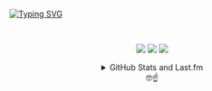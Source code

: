 <a href="https://git.io/typing-svg"><img src="https://readme-typing-svg.demolab.com?font=Roboto+Mono&weight=600&duration=2500&pause=1500&color=FFFFFF&background=282A36&center=true&vCenter=true&random=false&width=435&lines=Welcome!+%F0%9F%92%9C;I+am+Lucas%2C+aka+lucmsilva...;Nice+to+meet+you!;I+am+a+hobbyist+developer.;Check+out+my+website!;https%3A%2F%2Fwww.eleu.me" alt="Typing SVG" /></a>

<br>
<div align="center">

[![](https://img.shields.io/youtube/channel/subscribers/UCTRoy3MnTQAT0aT84KbUZ4Q?style=for-the-badge&logo=youtube)](https://www.youtube.com/channel/UCTRoy3MnTQAT0aT84KbUZ4Q?sub_confirmation=1)
[![](https://img.shields.io/github/followers/lucmsilva651?style=for-the-badge&logo=github)](https://github.com/lucmsilva651/lucmsilva651/)
[![](https://img.shields.io/twitter/follow/lucmsilvagg?style=for-the-badge&logo=twitter)](https://twitter.com/intent/follow?screen_name=lucmsilvagg)

<details>
  <summary>GitHub Stats and Last.fm</summary>
<br>

[![GitHub stats](https://github-readme-stats.vercel.app/api?username=lucmsilva651&theme=dracula&disable_animations=true&rank_icon=github&hide=prs,contribs&include_all_commits=true&show_icons=true&hide_border=true)](#)

[![GitHub Streak](https://streak-stats.demolab.com/?user=lucmsilva651&theme=dracula&hide_border=true)](#)

[![Top Langs](https://github-readme-stats.vercel.app/api/top-langs/?username=lucmsilva651&disable_animations=true&theme=dracula&hide=scss,less,c&hide_border=true&layout=donut)](#)

[![My Last.fm](https://lastfm-recently-played.vercel.app/api?user=lucmsilva&bg_color=282a36)](https://www.last.fm/user/lucmsilva)
</details>
🤓☝️
</div>
